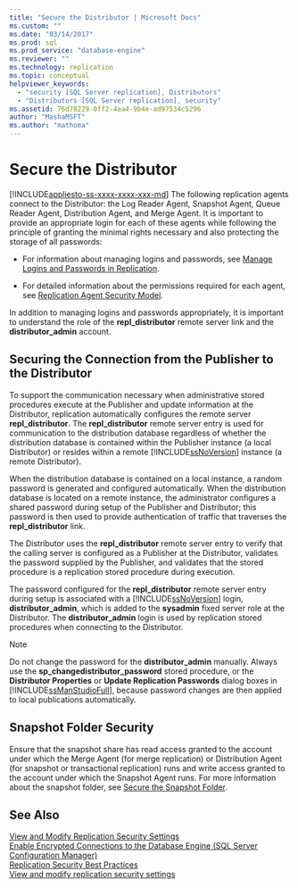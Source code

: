 ```yaml
---
title: "Secure the Distributor | Microsoft Docs"
ms.custom: ""
ms.date: "03/14/2017"
ms.prod: sql
ms.prod_service: "database-engine"
ms.reviewer: ""
ms.technology: replication
ms.topic: conceptual
helpviewer_keywords: 
  - "security [SQL Server replication], Distributors"
  - "Distributors [SQL Server replication], security"
ms.assetid: 76d78229-0ff2-4aa4-9b4e-ad97534c5296
author: "MashaMSFT"
ms.author: "mathoma"
---
```

# Secure the Distributor
[!INCLUDE[appliesto-ss-xxxx-xxxx-xxx-md](../../../includes/appliesto-ss-xxxx-xxxx-xxx-md.md)]
  The following replication agents connect to the Distributor: the Log Reader Agent, Snapshot Agent, Queue Reader Agent, Distribution Agent, and Merge Agent. It is important to provide an appropriate login for each of these agents while following the principle of granting the minimal rights necessary and also protecting the storage of all passwords:  
  
-   For information about managing logins and passwords, see [Manage Logins and Passwords in Replication](../../../relational-databases/replication/security/identity-and-access-control-replication.md).  
  
-   For detailed information about the permissions required for each agent, see [Replication Agent Security Model](../../../relational-databases/replication/security/replication-agent-security-model.md).  
  
 In addition to managing logins and passwords appropriately, it is important to understand the role of the **repl_distributor** remote server link and the **distributor_admin** account.  
  
## Securing the Connection from the Publisher to the Distributor  
 To support the communication necessary when administrative stored procedures execute at the Publisher and update information at the Distributor, replication automatically configures the remote server **repl_distributor**. The **repl_distributor** remote server entry is used for communication to the distribution database regardless of whether the distribution database is contained within the Publisher instance (a local Distributor) or resides within a remote [!INCLUDE[ssNoVersion](../../../includes/ssnoversion-md.md)] instance (a remote Distributor).  
  
 When the distribution database is contained on a local instance, a random password is generated and configured automatically. When the distribution database is located on a remote instance, the administrator configures a shared password during setup of the Publisher and Distributor; this password is then used to provide authentication of traffic that traverses the **repl_distributor** link.  
  
 The Distributor uses the **repl_distributor** remote server entry to verify that the calling server is configured as a Publisher at the Distributor, validates the password supplied by the Publisher, and validates that the stored procedure is a replication stored procedure during execution.  
  
 The password configured for the **repl_distributor** remote server entry during setup is associated with a [!INCLUDE[ssNoVersion](../../../includes/ssnoversion-md.md)] login, **distributor_admin**, which is added to the **sysadmin** fixed server role at the Distributor. The **distributor_admin** login is used by replication stored procedures when connecting to the Distributor.  
  
> [!NOTE]  
>  Do not change the password for the **distributor_admin** manually. Always use the **sp_changedistributor_password** stored procedure, or the **Distributor Properties** or **Update Replication Passwords** dialog boxes in [!INCLUDE[ssManStudioFull](../../../includes/ssmanstudiofull-md.md)], because password changes are then applied to local publications automatically.  
  
## Snapshot Folder Security  
 Ensure that the snapshot share has read access granted to the account under which the Merge Agent (for merge replication) or Distribution Agent (for snapshot or transactional replication) runs and write access granted to the account under which the Snapshot Agent runs. For more information about the snapshot folder, see [Secure the Snapshot Folder](../../../relational-databases/replication/security/secure-the-snapshot-folder.md).  
  
## See Also  
 [View and Modify Replication Security Settings](../../../relational-databases/replication/security/view-and-modify-replication-security-settings.md)   
 [Enable Encrypted Connections to the Database Engine &#40;SQL Server Configuration Manager&#41;](../../../database-engine/configure-windows/enable-encrypted-connections-to-the-database-engine.md)   
 [Replication Security Best Practices](../../../relational-databases/replication/security/replication-security-best-practices.md)   
 [View and modify replication security settings](../../../relational-databases/replication/security/view-and-modify-replication-security-settings.md)  
  
  
